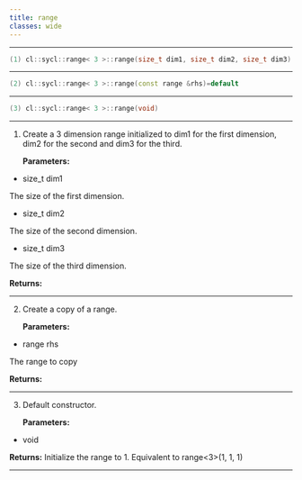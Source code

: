 ```yaml
---
title: range
classes: wide
---
```



---

```cpp
(1) cl::sycl::range< 3 >::range(size_t dim1, size_t dim2, size_t dim3)
```

---

```cpp
(2) cl::sycl::range< 3 >::range(const range &rhs)=default
```

---

```cpp
(3) cl::sycl::range< 3 >::range(void)
```

---

1. Create a 3 dimension range initialized to dim1 for the first dimension, dim2 for the second and dim3 for the third. 

   **Parameters:**

  * size_t dim1

   The size of the first dimension. 

  * size_t dim2

   The size of the second dimension. 

  * size_t dim3

   The size of the third dimension. 

   **Returns:** 

---

2. Create a copy of a range. 

   **Parameters:**

  * range rhs

   The range to copy 

   **Returns:** 

---

3. Default constructor. 

   **Parameters:**

  * void 

   

   **Returns:** Initialize the range to 1. Equivalent to range<3>(1, 1, 1) 

---

